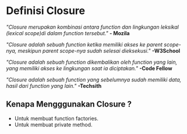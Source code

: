 # Definisi Closure
_"Closure merupakan kombinasi antara function dan lingkungan leksikal (lexical scope)di dalam function tersebut."_
__- Mozila__

_"Closure adalah sebuah function ketika memiliki akses ke parent scope-nya, meskipun parent scope-nya sudah selesai dieksekusi."_
__-W3School__

_"Closure adalah sebuah function dikembalikan oleh function yang lain, yang memiliki akses ke lingkungan saat ia diciptakan."_
__-Code Fellow__

_"Closure adalah sebuah function yang sebelumnya sudah memiliki data, hasil dari function yang lain."_
__-Techsith__

## Kenapa Mengggunakan Closure ?
* Untuk membuat function factories.
* Untuk membuat private method.
